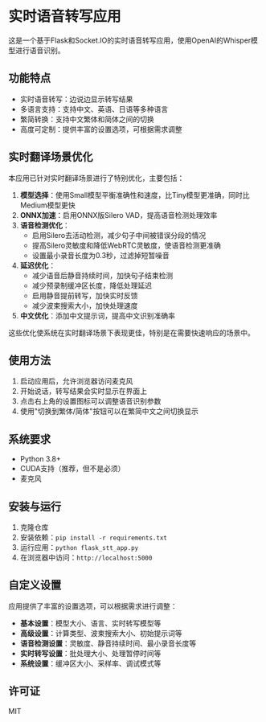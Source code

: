 # 实时语音转写应用

这是一个基于Flask和Socket.IO的实时语音转写应用，使用OpenAI的Whisper模型进行语音识别。

## 功能特点

- 实时语音转写：边说边显示转写结果
- 多语言支持：支持中文、英语、日语等多种语言
- 繁简转换：支持中文繁体和简体之间的切换
- 高度可定制：提供丰富的设置选项，可根据需求调整

## 实时翻译场景优化

本应用已针对实时翻译场景进行了特别优化，主要包括：

1. **模型选择**：使用Small模型平衡准确性和速度，比Tiny模型更准确，同时比Medium模型更快
2. **ONNX加速**：启用ONNX版Silero VAD，提高语音检测处理效率
3. **语音检测优化**：
   - 启用Silero去活动检测，减少句子中间被错误分段的情况
   - 提高Silero灵敏度和降低WebRTC灵敏度，使语音检测更准确
   - 设置最小录音长度为0.3秒，过滤掉短暂噪音
4. **延迟优化**：
   - 减少语音后静音持续时间，加快句子结束检测
   - 减少预录制缓冲区长度，降低处理延迟
   - 启用静音提前转写，加快实时反馈
   - 减少波束搜索大小，加快处理速度
5. **中文优化**：添加中文提示词，提高中文识别准确率

这些优化使系统在实时翻译场景下表现更佳，特别是在需要快速响应的场景中。

## 使用方法

1. 启动应用后，允许浏览器访问麦克风
2. 开始说话，转写结果会实时显示在界面上
3. 点击右上角的设置图标可以调整语音识别参数
4. 使用"切换到繁体/简体"按钮可以在繁简中文之间切换显示

## 系统要求

- Python 3.8+
- CUDA支持（推荐，但不是必须）
- 麦克风

## 安装与运行

1. 克隆仓库
2. 安装依赖：`pip install -r requirements.txt`
3. 运行应用：`python flask_stt_app.py`
4. 在浏览器中访问：`http://localhost:5000`

## 自定义设置

应用提供了丰富的设置选项，可以根据需求进行调整：

- **基本设置**：模型大小、语言、实时转写模型等
- **高级设置**：计算类型、波束搜索大小、初始提示词等
- **语音检测设置**：灵敏度、静音持续时间、最小录音长度等
- **实时转写设置**：批处理大小、处理暂停时间等
- **系统设置**：缓冲区大小、采样率、调试模式等

## 许可证

MIT